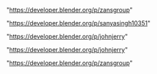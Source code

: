 "https://developer.blender.org/p/zansgroup"

"https://developer.blender.org/p/sanyasingh10351"

"https://developer.blender.org/p/johnjerry"

 
"https://developer.blender.org/p/johnjerry"


"https://developer.blender.org/p/zansgroup"


 
